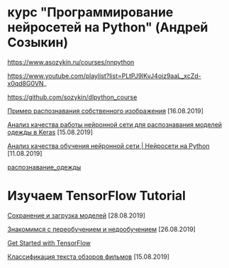 # курс "Программирование нейросетей на Python" (Андрей Созыкин)

https://www.asozykin.ru/courses/nnpython

https://www.youtube.com/playlist?list=PLtPJ9lKvJ4oiz9aaL_xcZd-x0qd8G0VN_

https://github.com/sozykin/dlpython_course



[Пример распознавания собственного изображения](https://colab.research.google.com/github/prog815/lernDLpython/blob/master/%D0%9F%D1%80%D0%B8%D0%BC%D0%B5%D1%80_%D1%80%D0%B0%D1%81%D0%BF%D0%BE%D0%B7%D0%BD%D0%B0%D0%B2%D0%B0%D0%BD%D0%B8%D1%8F_%D1%81%D0%BE%D0%B1%D1%81%D1%82%D0%B2%D0%B5%D0%BD%D0%BD%D0%BE%D0%B3%D0%BE_%D0%B8%D0%B7%D0%BE%D0%B1%D1%80%D0%B0%D0%B6%D0%B5%D0%BD%D0%B8%D1%8F.ipynb) [16.08.2019]

[Анализ качества работы нейронной сети для распознавания моделей одежды в Keras](https://colab.research.google.com/github/prog815/lernDLpython/blob/master/%D0%90%D0%BD%D0%B0%D0%BB%D0%B8%D0%B7_%D0%BA%D0%B0%D1%87%D0%B5%D1%81%D1%82%D0%B2%D0%B0_%D1%80%D0%B0%D0%B1%D0%BE%D1%82%D1%8B_%D0%BD%D0%B5%D0%B9%D1%80%D0%BE%D0%BD%D0%BD%D0%BE%D0%B9_%D1%81%D0%B5%D1%82%D0%B8.ipynb) [15.08.2019]

[Анализ качества обучения нейронной сети | Нейросети на Python](https://colab.research.google.com/github/prog815/lernDLpython/blob/master/%D0%90%D0%BD%D0%B0%D0%BB%D0%B8%D0%B7_%D0%BA%D0%B0%D1%87%D0%B5%D1%81%D1%82%D0%B2%D0%B0_%D0%BE%D0%B1%D1%83%D1%87%D0%B5%D0%BD%D0%B8%D1%8F_%D0%BD%D0%B5%D0%B9%D1%80%D0%BE%D0%BD%D0%BD%D0%BE%D0%B9_%D1%81%D0%B5%D1%82%D0%B8_%7C_%D0%9D%D0%B5%D0%B9%D1%80%D0%BE%D1%81%D0%B5%D1%82%D0%B8_%D0%BD%D0%B0_Python.ipynb) [11.08.2019]

[распознавание_одежды](https://colab.research.google.com/github/prog815/lernDLpython/blob/master/%D1%80%D0%B0%D1%81%D0%BF%D0%BE%D0%B7%D0%BD%D0%B0%D0%B2%D0%B0%D0%BD%D0%B8%D0%B5_%D0%BE%D0%B4%D0%B5%D0%B6%D0%B4%D1%8B.ipynb)

# Изучаем TensorFlow Tutorial

[Сохранение и загрузка моделей](https://colab.research.google.com/github/prog815/lernDLpython/blob/master/save_and_restore_models.ipynb) [28.08.2019]

[Знакомимся с переобучением и недообучением](https://colab.research.google.com/github/prog815/lernDLpython/blob/master/tutorials_keras_overfit_and_underfit.ipynb) [26.08.2019]

[Get Started with TensorFlow](https://colab.research.google.com/github/prog815/lernDLpython/blob/master/%D1%83%D1%87%D0%B8%D0%BC_%D1%80%D0%B0%D1%81%D0%BF%D0%BE%D0%B7%D0%BD%D0%B0%D0%B2%D0%B0%D1%82%D1%8C_%D1%86%D0%B8%D1%84%D1%80%D1%8B_(mnist).ipynb)

[Классификация текста обзоров фильмов](https://colab.research.google.com/github/prog815/lernDLpython/blob/master/%D0%9A%D0%BB%D0%B0%D1%81%D1%81%D0%B8%D1%84%D0%B8%D0%BA%D0%B0%D1%86%D0%B8%D1%8F_%D1%82%D0%B5%D0%BA%D1%81%D1%82%D0%B0_%D0%BE%D0%B1%D0%B7%D0%BE%D1%80%D0%BE%D0%B2_%D1%84%D0%B8%D0%BB%D1%8C%D0%BC%D0%BE%D0%B2.ipynb) [15.08.2019]
